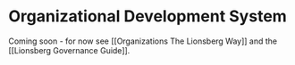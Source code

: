 # Organizational Development System
Coming soon - for now see [[Organizations The Lionsberg Way]] and the [[Lionsberg Governance Guide]].  

